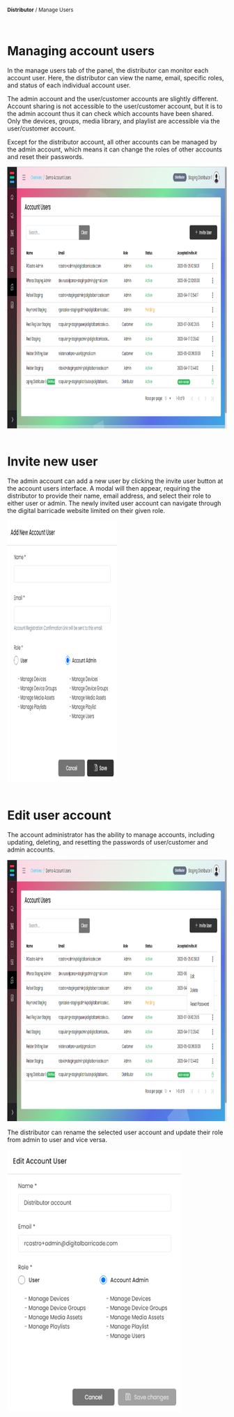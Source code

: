 <small><b>Distributor</b> / Manage Users</small>

<br />
<h1>Managing account users</h1>
<div class="description">
    <p>
       In the manage users tab of the panel, the distributor can monitor each account user. Here, the distributor can view the name, email, specific roles, and status of each individual account user.
    </p>
    <p>
       The admin account and the user/customer accounts are slightly different. Account sharing is not accessible to the user/customer account, but it is to the admin account thus it can check which accounts have been shared. Only the devices, groups, media library, and playlist are accessible via the user/customer account.
    </p>
    <p>
       Except for the distributor account, all other accounts can be managed by the admin account, which means it can change the roles of other accounts and reset their passwords.
    </p>
    <img src="/images/image525.png" alt="account_users"  width="100%" height="600">
</div>

<br />
<h1>Invite new user</h1>
<div class="description">
    <p>
       The admin account can add a new user by clicking the invite user button at the account users interface. A modal will then appear, requiring the distributor to provide their name, email address, and select their role to either user or admin. The newly invited user account can navigate through the digital barricade website limited on their given role.
    </p>
    <img src="/images/image526.png" alt="invite_new_user"  width="50%" height="600">
</div>

<br />
<h1>Edit user account</h1>
<div class="description">
    <p>
       The account administrator has the ability to manage accounts, including updating, deleting, and resetting the passwords of user/customer and admin accounts.
    </p>
    <img src="/images/image527.png" alt="edit_user"  width="100%" height="600">
</div>
<div class="description">
    <p>     
       The distributor can rename the selected user account and update their role from admin to user and vice versa.
    </p>
    <img src="/images/image528.png" alt="edit_user"  width="400" height="600">
</div>